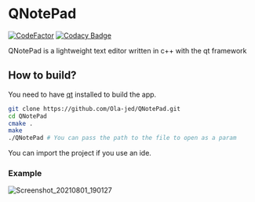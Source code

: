 # QNotePad

[![CodeFactor](https://www.codefactor.io/repository/github/ola-jed/qnotepad/badge)](https://www.codefactor.io/repository/github/ola-jed/qnotepad)
[![Codacy Badge](https://app.codacy.com/project/badge/Grade/c795bf59211b4d6ba9d656644b9bb241)](https://www.codacy.com/gh/Ola-jed/QNotePad/dashboard?utm_source=github.com&amp;utm_medium=referral&amp;utm_content=Ola-jed/QNotePad&amp;utm_campaign=Badge_Grade)

QNotePad is a lightweight text editor written in c++ with the qt framework

## How to build?

You need to have [qt](https://www.qt.io/download-qt-installer) installed  to build the app.

```bash
git clone https://github.com/Ola-jed/QNotePad.git
cd QNotePad
cmake .
make
./QNotePad # You can pass the path to the file to open as a param
```

You can import the project if you use an ide.

### Example

![Screenshot_20210801_190127](https://user-images.githubusercontent.com/66482155/127780915-d5742cc6-e54e-44c7-ad78-ff471f5ac958.png)
